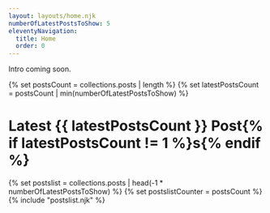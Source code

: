 ```yaml
---
layout: layouts/home.njk
numberOfLatestPostsToShow: 5
eleventyNavigation:
  title: Home
  order: 0
---
```


Intro coming soon.

{% set postsCount = collections.posts | length %}
{% set latestPostsCount = postsCount | min(numberOfLatestPostsToShow) %}

<h1>
Latest {{ latestPostsCount }} Post{% if latestPostsCount != 1 %}s{% endif %}
</h1>

{% set postslist = collections.posts | head(-1 * numberOfLatestPostsToShow) %}
{% set postslistCounter = postsCount %}
{% include "postslist.njk" %}